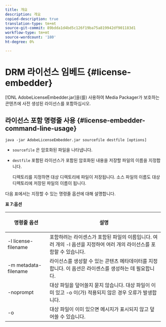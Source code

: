 ```yaml
---
title: 개요
description: 개요
copied-description: true
translation-type: tm+mt
source-git-commit: 89bdda1d4bd5c126f19ba75a819942df901183d1
workflow-type: tm+mt
source-wordcount: '180'
ht-degree: 0%

---
```



# DRM 라이선스 임베드 {#license-embedder}

[!DNL AdobeLicenseEmbedder.jar]을(를) 사용하여 Media Packager가 보호하는 콘텐츠에 사전 생성된 라이선스를 포함하십시오.

## 라이선스 포함 명령줄 사용 {#license-embedder-command-line-usage}

```
java -jar AdobeLicenseEmbedder.jar sourcefile destfile [options]
```

* `sourcefile` 은 암호화된 파일을 나타냅니다.
* `destfile` 포함된 라이선스가 포함된 암호화된 내용을 저장할 파일의 이름을 지정합니다.

   디렉토리를 지정하면 대상 디렉토리에 파일이 저장됩니다. 소스 파일의 이름도 대상 디렉토리에 저장된 파일의 이름이 됩니다.

다음 표에서는 지정할 수 있는 명령줄 옵션에 대해 설명합니다.

**표 7:옵션**

<table frame="all" colsep="1" rowsep="1" class="+ topic/table adobe-d/table " id="table_hnl_2sy_n4">  
 <thead class="- topic/thead "> 
  <tr rowsep="1" class="- topic/row "> 
   <th colname="1" class="- topic/entry entry"> <p class="- topic/p ">명령줄 옵션 </p> </th> 
   <th colname="2" class="- topic/entry entry"> <p class="- topic/p ">설명 </p> </th> 
  </tr> 
 </thead>
 <tbody class="- topic/tbody "> 
  <tr rowsep="1" class="- topic/row "> 
   <td colname="1" class="- topic/entry "> <span class="+ topic/ph pr-d/codeph codeph"> -l license-filename  </span> </td> 
   <td colname="2" class="- topic/entry "> 포함하려는 라이센스가 포함된 파일의 이름입니다. 여러 개의 <span class="codeph"> -l </span> 옵션을 지정하여 여러 개의 라이선스를 포함할 수 있습니다. </td> 
  </tr> 
  <tr rowsep="1" class="- topic/row "> 
   <td colname="1" class="- topic/entry "> <span class="+ topic/ph pr-d/codeph codeph"> -m metadata-filename  </span> </td> 
   <td colname="2" class="- topic/entry "> 라이선스를 생성할 수 있는 콘텐츠 메타데이터를 지정합니다. 이 옵션은 라이센스를 생성하는 데 필요합니다. </td> 
  </tr> 
  <tr rowsep="1" class="- topic/row "> 
   <td colname="1" class="- topic/entry "> <span class="codeph"> -noprompt  </span> </td> 
   <td colname="2" class="- topic/entry "> 대상 파일을 덮어쓸지 묻지 않습니다. 대상 파일이 이미 있고 <span class="codeph"> -o </span>이(가) 적용되지 않은 경우 오류가 발생합니다. </td> 
  </tr> 
  <tr rowsep="0" class="- topic/row "> 
   <td colname="1" class="- topic/entry "> <span class="codeph"> -o  </span> </td> 
   <td colname="2" class="- topic/entry "> 대상 파일이 이미 있으면 메시지가 표시되지 않고 덮어쓸 수 있습니다. </td> 
  </tr> 
 </tbody> 
</table>
